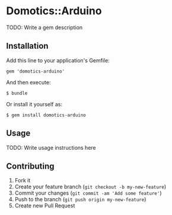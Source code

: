 # Domotics::Arduino

TODO: Write a gem description

## Installation

Add this line to your application's Gemfile:

    gem 'domotics-arduino'

And then execute:

    $ bundle

Or install it yourself as:

    $ gem install domotics-arduino

## Usage

TODO: Write usage instructions here

## Contributing

1. Fork it
2. Create your feature branch (`git checkout -b my-new-feature`)
3. Commit your changes (`git commit -am 'Add some feature'`)
4. Push to the branch (`git push origin my-new-feature`)
5. Create new Pull Request

